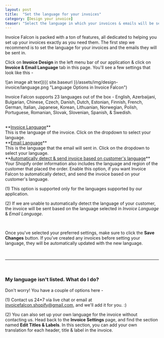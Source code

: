 ```yaml
---
layout: post
title:  "Set the language for your invoices"
category: [Design your invoice]
teaser: "Select the language in which your invoices & emails will be sent."
---
```


Invoice Falcon is packed with a ton of features, all dedicated to helping you set up your invoices exactly as you need them. The first step we recommend is to set the language for your invoices and the emails they will be sent in.

Click on **Invoice Design** in the left menu bar of our application & click on **Invoice & Email Language** tab in this page. You'll see a few settings that look like this -

![an image alt text]({{ site.baseurl }}/assets/img/design-invoice/language.png "Language Options in Invoice Falcon")

Invoice Falcon supports 23 languages out of the box - English, Azerbaijani, Bulgarian, Chinese, Czech, Danish, Dutch, Estonian, Finnish, French, German, Italian, Japanese, Korean, Lithuanian, Norwegian, Polish, Portuguese, Romanian, Slovak, Slovenian, Spanish, & Swedish.

<br/>
**<u>Invoice Language</u>**
<br/>
This is the language of the invoice. Click on the dropdown to select your language.

<br/>
**<u>Email Language</u>**
<br/>
This is the language that the email will sent in. Click on the dropdown to select your language.

<br/>
**<u>Automatically detect & send invoice based on customer's language</u>**
<br/>
Your Shopify order information also includes the language and region of the customer that placed the order. Enable this option, if you want Invoice Falcon to automatically detect, and send the invoice based on your customer's language.

(1) This option is supported only for the languages supported by our application.

(2) If we are unable to automatically detect the language of your customer, the invoice will be sent based on the language selected in _Invoice Language_ & _Email Language_.

<br/>

Once you've selected your preferred settings, make sure to click the **Save Changes** button. If you've created any invoices before setting your language, they will be automatically updated with the new language.

<br/>
<hr/>
<br/>


### My language isn't listed. What do I do?
Don't worry! You have a couple of options here -

(1) Contact us 24*7 via live chat or email at invoicefalcon.shopify@gmail.com, and we'll add it for you. :)

(2) You can also set up your own language for the invoice without contacting us. Head back to the __Invoice Settings__ page, and find the section named __Edit Titles & Labels__. In this section, you can add your own translation for each header, title & label in the invoice.
